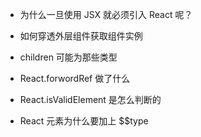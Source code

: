 - 为什么一旦使用 JSX 就必须引入 React 呢？

- 如何穿透外层组件获取组件实例

- children 可能为那些类型

- React.forwordRef 做了什么

- React.isValidElement 是怎么判断的

- React 元素为什么要加上 $$type












